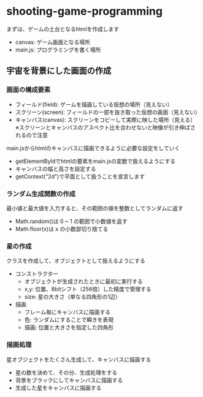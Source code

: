 # shooting-game-programming

まずは、ゲームの土台となるhtmlを作成します  
- canvas: ゲーム画面となる場所
- main.js: プログラミングを書く場所

## 宇宙を背景にした画面の作成

### 画面の構成要素
- フィールド(field): ゲームを描画している仮想の場所（見えない）
- スクリーン(screen): フィールドの一部を抜き取った仮想の画面（見えない）
- キャンバス(canvas): スクリーンをコピーして実際に映した場所（見える）
※スクリーンとキャンバスのアスペクト比を合わせないと映像が引き伸ばされるので注意

main.jsからhtmlのキャンバスに描画できるように必要な設定をしていく
- getElementByIdでhtmlの要素をmain.jsの変数で扱えるようにする
- キャンバスの幅と高さを設定する
- getContext("2d")で平面として扱うことを宣言します

### ランダム生成関数の作成
最小値と最大値を入力すると、その範囲の値を整数としてランダムに返す  
- Math.random()は 0 ~ 1 の範囲で小数値を返す
- Math.floor(x)は x の小数部切り捨てる

### 星の作成
クラスを作成して、オブジェクトとして扱えるようにする
- コンストラクター
  - オブジェクトが生成されたときに最初に実行する
  - x,y: 位置、8bitシフト（256倍）した精度で管理する
  - size: 星の大きさ（単なる四角形の1辺）
- 描画
  - フレーム毎にキャンバスに描画する
  - 色: ランダムにすることで瞬きを表現
  - 描画: 位置と大きさを指定した四角形

### 描画処理
星オブジェクトをたくさん生成して、キャンバスに描画する
- 星の数を決めて、その分、生成処理をする
- 背景をブラックにしてキャンバスに描画する
- 生成した星をキャンバスに描画する
